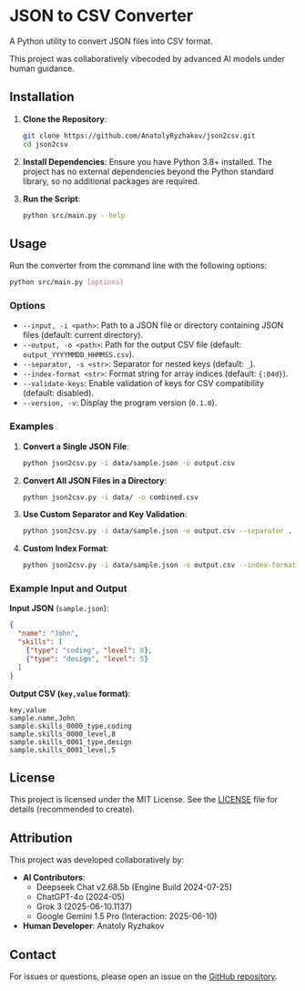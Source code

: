 # JSON to CSV Converter
A Python utility to convert JSON files into CSV format. 

This project was collaboratively vibecoded by advanced AI models under human guidance.

## Installation

1. **Clone the Repository**:
   ```bash
   git clone https://github.com/AnatolyRyzhakov/json2csv.git
   cd json2csv
   ```

2. **Install Dependencies**:
   Ensure you have Python 3.8+ installed. The project has no external dependencies beyond the Python standard library, so no additional packages are required.

3. **Run the Script**:
   ```bash
   python src/main.py --help
   ```

## Usage

Run the converter from the command line with the following options:
  ```bash
  python src/main.py [options]
  ```

### Options

- `--input, -i <path>`: Path to a JSON file or directory containing JSON files (default: current directory).
- `--output, -o <path>`: Path for the output CSV file (default: `output_YYYYMMDD_HHMMSS.csv`).
- `--separator, -s <str>`: Separator for nested keys (default: `_`).
- `--index-format <str>`: Format string for array indices (default: `{:04d}`).
- `--validate-keys`: Enable validation of keys for CSV compatibility (default: disabled).
- `--version, -v`: Display the program version (`0.1.0`).

### Examples

1. **Convert a Single JSON File**:
   ```bash
   python json2csv.py -i data/sample.json -o output.csv
   ```

2. **Convert All JSON Files in a Directory**:
   ```bash
   python json2csv.py -i data/ -o combined.csv
   ```

3. **Use Custom Separator and Key Validation**:
   ```bash
   python json2csv.py -i data/sample.json -o output.csv --separator . --validate-keys
   ```

4. **Custom Index Format**:
   ```bash
   python json2csv.py -i data/sample.json -o output.csv --index-format {:03d}
   ```

### Example Input and Output

**Input JSON** (`sample.json`):
```json
{
  "name": "John",
  "skills": [
    {"type": "coding", "level": 8},
    {"type": "design", "level": 5}
  ]
}
```

**Output CSV (`key,value` format)**:
```csv
key,value
sample.name,John
sample.skills_0000_type,coding
sample.skills_0000_level,8
sample.skills_0001_type,design
sample.skills_0001_level,5
```

## License

This project is licensed under the MIT License. See the [LICENSE](LICENSE) file for details (recommended to create).

## Attribution

This project was developed collaboratively by:

- **AI Contributors**:
  - Deepseek Chat v2.68.5b (Engine Build 2024-07-25)
  - ChatGPT-4o (2024-05)
  - Grok 3 (2025-06-10.1137)
  - Google Gemini 1.5 Pro (Interaction: 2025-06-10)
- **Human Developer**: Anatoly Ryzhakov

## Contact

For issues or questions, please open an issue on the [GitHub repository](https://github.com/AnatolyRyzhakov/json2csv/issues).
